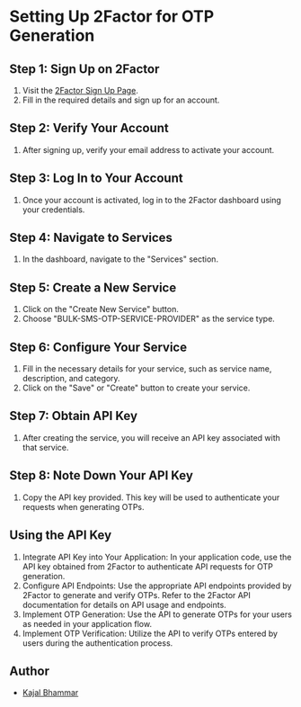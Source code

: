 # Setting Up 2Factor for OTP Generation

## Step 1: Sign Up on 2Factor
1. Visit the [2Factor Sign Up Page](https://2factor.in/v3/?at_category=2factor&at_event_action=spr&service=BULK-SMS-OTP-SERVICE-PROVIDER).
2. Fill in the required details and sign up for an account.

## Step 2: Verify Your Account
1. After signing up, verify your email address to activate your account.

## Step 3: Log In to Your Account
1. Once your account is activated, log in to the 2Factor dashboard using your credentials.

## Step 4: Navigate to Services
1. In the dashboard, navigate to the "Services" section.

## Step 5: Create a New Service
1. Click on the "Create New Service" button.
2. Choose "BULK-SMS-OTP-SERVICE-PROVIDER" as the service type.

## Step 6: Configure Your Service
1. Fill in the necessary details for your service, such as service name, description, and category.
2. Click on the "Save" or "Create" button to create your service.

## Step 7: Obtain API Key
1. After creating the service, you will receive an API key associated with that service.

## Step 8: Note Down Your API Key
1. Copy the API key provided. This key will be used to authenticate your requests when generating OTPs.

## Using the API Key
1. Integrate API Key into Your Application: In your application code, use the API key obtained from 2Factor to authenticate API requests for OTP generation.
2. Configure API Endpoints: Use the appropriate API endpoints provided by 2Factor to generate and verify OTPs. Refer to the 2Factor API documentation for details on API usage and endpoints.
3. Implement OTP Generation: Use the API to generate OTPs for your users as needed in your application flow.
4. Implement OTP Verification: Utilize the API to verify OTPs entered by users during the authentication process.

## Author

- [Kajal Bhammar](https://github.com/KajalBhammar)

